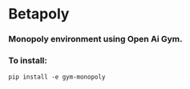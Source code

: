 # Betapoly 

### Monopoly environment using Open Ai Gym.

### To install: 
```
pip install -e gym-monopoly
```


